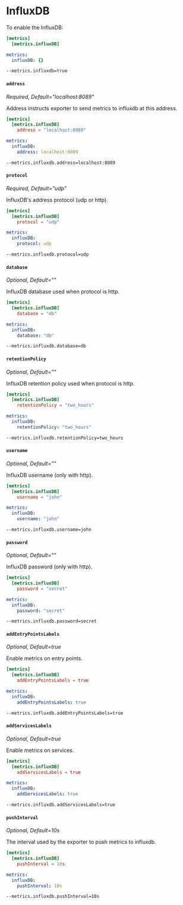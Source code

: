 # InfluxDB

To enable the InfluxDB:

```toml tab="文件 (TOML)"
[metrics]
  [metrics.influxDB]
```

```yaml tab="文件 (YAML)"
metrics:
  influxDB: {}
```

```bash tab="CLI"
--metrics.influxdb=true
```

#### `address`

_Required, Default="localhost:8089"_

Address instructs exporter to send metrics to influxdb at this address.

```toml tab="文件 (TOML)"
[metrics]
  [metrics.influxDB]
    address = "localhost:8089"
```

```yaml tab="文件 (YAML)"
metrics:
  influxDB:
    address: localhost:8089
```

```bash tab="CLI"
--metrics.influxdb.address=localhost:8089
```

#### `protocol`

_Required, Default="udp"_

InfluxDB's address protocol (udp or http).

```toml tab="文件 (TOML)"
[metrics]
  [metrics.influxDB]
    protocol = "udp"
```

```yaml tab="文件 (YAML)"
metrics:
  influxDB:
    protocol: udp
```

```bash tab="CLI"
--metrics.influxdb.protocol=udp
```

#### `database`

_Optional, Default=""_

InfluxDB database used when protocol is http.

```toml tab="文件 (TOML)"
[metrics]
  [metrics.influxDB]
    database = "db"
```

```yaml tab="文件 (YAML)"
metrics:
  influxDB:
    database: "db"
```

```bash tab="CLI"
--metrics.influxdb.database=db
```

#### `retentionPolicy`

_Optional, Default=""_

InfluxDB retention policy used when protocol is http.

```toml tab="文件 (TOML)"
[metrics]
  [metrics.influxDB]
    retentionPolicy = "two_hours"
```

```yaml tab="文件 (YAML)"
metrics:
  influxDB:
    retentionPolicy: "two_hours"
```

```bash tab="CLI"
--metrics.influxdb.retentionPolicy=two_hours
```

#### `username`

_Optional, Default=""_

InfluxDB username (only with http).

```toml tab="文件 (TOML)"
[metrics]
  [metrics.influxDB]
    username = "john"
```

```yaml tab="文件 (YAML)"
metrics:
  influxDB:
    username: "john"
```

```bash tab="CLI"
--metrics.influxdb.username=john
```

#### `password`

_Optional, Default=""_

InfluxDB password (only with http).

```toml tab="文件 (TOML)"
[metrics]
  [metrics.influxDB]
    password = "secret"
```

```yaml tab="文件 (YAML)"
metrics:
  influxDB:
    password: "secret"
```

```bash tab="CLI"
--metrics.influxdb.password=secret
```

#### `addEntryPointsLabels`

_Optional, Default=true_

Enable metrics on entry points.

```toml tab="文件 (TOML)"
[metrics]
  [metrics.influxDB]
    addEntryPointsLabels = true
```

```yaml tab="文件 (YAML)"
metrics:
  influxDB:
    addEntryPointsLabels: true
```

```bash tab="CLI"
--metrics.influxdb.addEntryPointsLabels=true
```

#### `addServicesLabels`

_Optional, Default=true_

Enable metrics on services.

```toml tab="文件 (TOML)"
[metrics]
  [metrics.influxDB]
    addServicesLabels = true
```

```yaml tab="文件 (YAML)"
metrics:
  influxDB:
    addServicesLabels: true
```

```bash tab="CLI"
--metrics.influxdb.addServicesLabels=true
```

#### `pushInterval`

_Optional, Default=10s_

The interval used by the exporter to push metrics to influxdb.

```toml tab="文件 (TOML)"
[metrics]
  [metrics.influxDB]
    pushInterval = 10s
```

```yaml tab="文件 (YAML)"
metrics:
  influxDB:
    pushInterval: 10s
```

```bash tab="CLI"
--metrics.influxdb.pushInterval=10s
```
